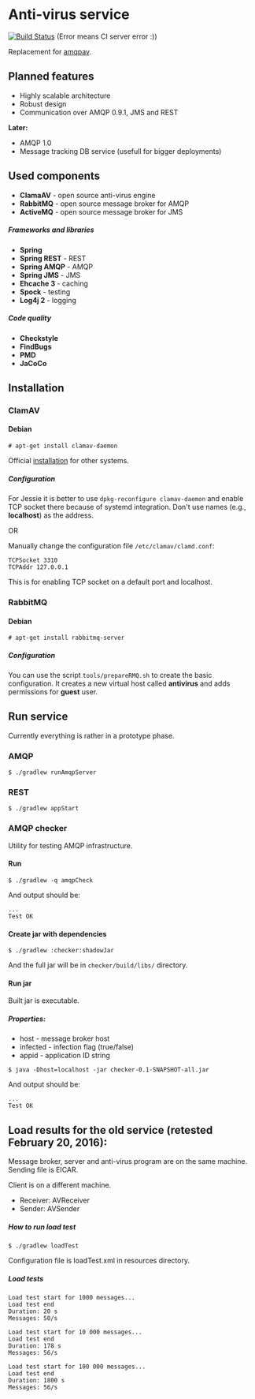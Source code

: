 # Anti-virus service
[![Build Status](https://travis-ci.org/dvoraka/av-service.svg?branch=master)](https://travis-ci.org/dvoraka/av-service) (Error means CI server error :))

Replacement for [amqpav](https://github.com/dvoraka/amqpav).

## Planned features
* Highly scalable architecture
* Robust design
* Communication over AMQP 0.9.1, JMS and REST

**Later:**
* AMQP 1.0
* Message tracking DB service (usefull for bigger deployments)

## Used components
 * **ClamaAV** - open source anti-virus engine
 * **RabbitMQ** - open source message broker for AMQP
 * **ActiveMQ** - open source message broker for JMS

##### Frameworks and libraries
 * **Spring**
 * **Spring REST** - REST
 * **Spring AMQP** - AMQP
 * **Spring JMS** - JMS
 * **Ehcache 3** - caching
 * **Spock** - testing
 * **Log4j 2** - logging

##### Code quality
 * **Checkstyle**
 * **FindBugs**
 * **PMD**
 * **JaCoCo**

## Installation
### ClamAV
#### Debian
```
# apt-get install clamav-daemon
```
Official [installation](http://www.clamav.net/documents/installing-clamav) for other systems.

##### Configuration
For Jessie it is better to use `dpkg-reconfigure clamav-daemon` and enable TCP socket there because of systemd integration. Don't use names (e.g., **localhost**) as the address.

OR

Manually change the configuration file `/etc/clamav/clamd.conf`:
```
TCPSocket 3310
TCPAddr 127.0.0.1
```
This is for enabling TCP socket on a default port and localhost.

### RabbitMQ
#### Debian
```
# apt-get install rabbitmq-server
```
##### Configuration
You can use the script `tools/prepareRMQ.sh` to create the basic configuration. It creates a new virtual host called **antivirus** and adds permissions for **guest** user.

## Run service
Currently everything is rather in a prototype phase.

### AMQP
```
$ ./gradlew runAmqpServer
```
### REST
```
$ ./gradlew appStart
```

### AMQP checker

Utility for testing AMQP infrastructure.
#### Run
```
$ ./gradlew -q amqpCheck
```
And output should be:
```
...
Test OK
```
#### Create jar with dependencies
```
$ ./gradlew :checker:shadowJar
```
And the full jar will be in `checker/build/libs/` directory.

#### Run jar
Built jar is executable.
##### Properties:
* host - message broker host
* infected - infection flag (true/false)
* appid - application ID string
```
$ java -Dhost=localhost -jar checker-0.1-SNAPSHOT-all.jar
```
And output should be:
```
...
Test OK
```

## Load results for the old service (retested February 20, 2016):

Message broker, server and anti-virus program are on the same machine. Sending file is EICAR.

Client is on a different machine.

* Receiver: AVReceiver
* Sender: AVSender

##### How to run load test
```
$ ./gradlew loadTest
```
Configuration file is loadTest.xml in resources directory.

##### Load tests
```
Load test start for 1000 messages...
Load test end
Duration: 20 s
Messages: 50/s
```
```
Load test start for 10 000 messages...
Load test end
Duration: 178 s
Messages: 56/s
```
```
Load test start for 100 000 messages...
Load test end
Duration: 1800 s
Messages: 56/s
```
